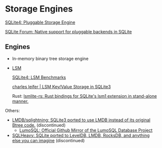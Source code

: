 # Storage Engines
[SQLite4: Pluggable Storage Engine](https://sqlite.org/src4/doc/trunk/www/storage.wiki)

[SQLite Forum: Native support for pluggable backends in SQLite](https://sqlite.org/forum/forumpost/3b12692d93850552)

## Engines
- In-memory binary tree storage engine
- [LSM](https://sqlite.org/src4/doc/trunk/www/lsmusr.wiki)

  [SQLite4: LSM Benchmarks](https://sqlite.org/src4/doc/trunk/www/lsmperf.wiki)

  [charles leifer | LSM Key/Value Storage in SQLite3](https://charlesleifer.com/blog/lsm-key-value-storage-in-sqlite3/)

  Rust: [lsmlite-rs: Rust bindings for SQLite's lsm1 extension in stand-alone manner.](https://github.com/helsing-ai/lsmlite-rs)

Others:
- [LMDB/sqlightning: SQLite3 ported to use LMDB instead of its original Btree code.](https://github.com/LMDB/sqlightning) (discontinued)
  - [LumoSQL: Official Github Mirror of the LumoSQL Database Project](https://github.com/LumoSQL/LumoSQL)
- [SQLHeavy: SQLite ported to LevelDB, LMDB, RocksDB, and anything else you can imagine](https://github.com/btrask/sqlheavy) (discontinued)